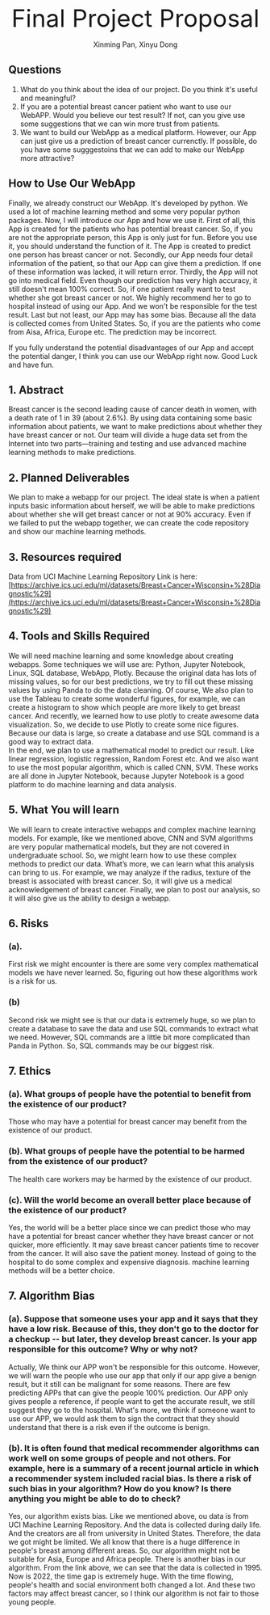 
<p align="center">
      <font size=17> Final Project Proposal </font>
</p>

<p align="center">
    Xinming Pan, Xinyu Dong
</p>

## Questions
1. What do you think about the idea of our project. Do you think it's useful and meaningful?
2. If you are a potential breast cancer patient who want to use our WebAPP. Would you believe our test result? If not, can you give use some suggestions that we can win more trust from patients.
3. We want to build our WebApp as a medical platform. However, our App can just give us a prediction of breast cancer currenctly. If possible, do you have some sugggestoins that we can add to make our WebApp more attractive? 


## How to Use Our WebApp
Finally, we already construct our WebApp. It's developed by python. We used a lot of machine learning method and some very popular python packages. Now, I will introduce our App and how we use it.
First of all, this App is created for the patients who has potential breast cancer. So, if you are not the appropriate person, this App is only just for fun. Before you use it, you should understand the function of it. The App is created to predict one person has breast cancer or not.
Secondly, our App needs four detail information of the patient, so that our App can give them a prediction. If one of these information was lacked, it will return error.
Thirdly, the App will not go into medical field. Even though our prediction has very high accuracy, it still doesn't mean 100% correct. So, if one patient really want to test whether she got breast cancer or not. We highly recommend her to go to hospital instead of using our App. And we won't be responsible for the test result.
Last but not least, our App may has some bias. Because all the data is collected comes from United States. So, if you are the patients who come from Aisa, Africa, Europe etc. The prediction may be incorrect. 

If you fully understand the potential disadvantages of our App and accept the potential danger, I think you can use our WebApp right now. Good Luck and have fun.


## 1. Abstract
Breast cancer is the second leading cause of cancer death in women, with a death rate of 1 in 39 (about 2.6%). By using data containing some basic information about patients, we want to make predictions about whether they have breast cancer or not. Our team will divide a huge data set from the Internet into two parts—training and testing and use advanced machine learning methods to make predictions.

## 2. Planned Deliverables
We plan to make a webapp for our project. The ideal state is when a patient inputs basic information about herself, we will be able to make predictions about whether she will get breast cancer or not at 90% accuracy. Even if we failed to put the webapp together, we can create the code repository and show our machine learning methods.

## 3. Resources required
Data from UCI Machine Learning Repository
Link is here: [https://archive.ics.uci.edu/ml/datasets/Breast+Cancer+Wisconsin+%28Diagnostic%29](https://archive.ics.uci.edu/ml/datasets/Breast+Cancer+Wisconsin+%28Diagnostic%29)

## 4. Tools and Skills Required
We will need machine learning and some knowledge about creating webapps. Some techniques we will use are: Python, Jupyter Notebook, Linux, SQL database, WebApp, Plotly. Because the original data has lots of missing values, so for our best predictions, we try to fill out these missing values by using Panda to do the data cleaning. Of course, We also plan to use the Tableau to create some wonderful figures, for example, we can create a histogram to show which people are more likely to get breast cancer. And recently, we learned how to use plotly to create awesome data visualization. So, we decide to use Plotly to create some nice figures. Because our data is large, so create a database and use SQL command is a good way to extract data.  
In the end, we plan to use a mathematical model to predict our result. Like linear regression, logistic regression, Random Forest etc. And we also want to use the most popular algorithm, which is called CNN, SVM. These works are all done in Jupyter Notebook, because Jupyter Notebook is a good platform to do machine learning and data analysis.

## 5. What You will learn
We will learn to create interactive webapps and complex machine learning models. For example, like we mentioned above, CNN and SVM algorithms are very popular mathematical models, but they are not covered in undergraduate school. So, we might learn how to use these complex methods to predict our data. What’s more, we can learn what this analysis can bring to us. For example, we may analyze if the radius, texture of the breast is associated with breast cancer. So, it will give us a medical acknowledgement of breast cancer. Finally, we plan to post our analysis, so it will also give us the ability to design a webapp.

## 6. Risks
### (a).
First risk we might encounter is there are some very complex mathematical models we have never learned. So, figuring out how these algorithms work is a risk for us.

### (b)
Second risk we might see is that our data is extremely huge, so we plan to create a database to save the data and use SQL commands to extract what we need. However, SQL commands are a little bit more complicated than Panda in Python. So, SQL commands may be our biggest risk.

## 7. Ethics

### (a). What groups of people have the potential to benefit from the existence of our product?
Those who may have a potential for breast cancer may benefit from the existence of our product.

### (b). What groups of people have the potential to be harmed from the existence of our product?
The health care workers may be harmed by the existence of our product.

### (c). Will the world become an overall better place because of the existence of our product?
Yes, the world will be a better place since we can predict those who may have a potential for breast cancer whether they have breast cancer or not quicker, more efficiently. It may save breast cancer patients time to recover from the cancer.
It will also save the patient money. Instead of going to the hospital to do some complex and expensive diagnosis. machine learning methods will be a better choice.

## 7. Algorithm Bias
### (a). Suppose that someone uses your app and it says that they have a low risk. Because of this, they don't go to the doctor for a checkup -- but later, they develop breast cancer. Is your app responsible for this outcome? Why or why not?
Actually, We think our APP won't be responsible for this outcome. However, we will warn the people who use our app that only if our app give a benign result, but it still can be malignant for some reasons. There are few predicting APPs that can give the people 100% prediction. Our APP only gives people a reference, if people want to get the accurate result, we still suggest they go to the hospital. What's more, we think if someone want to use our APP, we would ask them to sign the contract that they should understand that there is a risk even if the outcome is benign.

### (b). It is often found that medical recommender algorithms can work well on some groups of people and not others. For example, here is a summary of a recent journal article in which a recommender system included racial bias. Is there a risk of such bias in your algorithm? How do you know? Is there anything you might be able to do to check?
Yes, our algorithm exists bias. Like we mentioned above, ou data is from UCI Machine Learning Repository. And the data is collected during daily life. And the creators are all from university in United States. Therefore, the data we got might be limited. We all know that there is a huge difference in people's breast among different areas. So, our algorithm might not be suitable for Asia, Europe and Africa people. 
There is another bias in our algorithm. From the link above, we can see that the data is collected in 1995. Now is 2022, the time gap is extremely huge. With the time flowing, people's health and social environment both changed a lot. And these two factors may affect breast cancer, so I think our algorithm is not fair to those young people.
